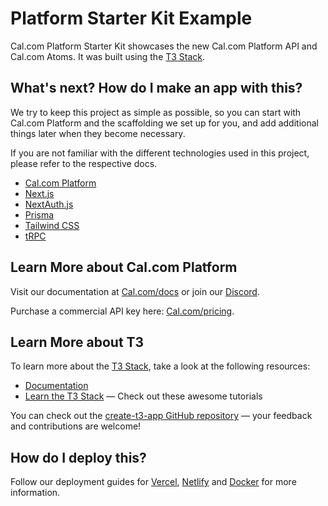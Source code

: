 # Platform Starter Kit Example

Cal.com Platform Starter Kit showcases the new Cal.com Platform API and Cal.com Atoms. It was built using the [T3 Stack](https://create.t3.gg/).

## What's next? How do I make an app with this?

We try to keep this project as simple as possible, so you can start with Cal.com Platform and the scaffolding we set up for you, and add additional things later when they become necessary.

If you are not familiar with the different technologies used in this project, please refer to the respective docs.

- [Cal.com Platform](https://cal.com/platform)
- [Next.js](https://nextjs.org)
- [NextAuth.js](https://next-auth.js.org)
- [Prisma](https://prisma.io)
- [Tailwind CSS](https://tailwindcss.com)
- [tRPC](https://trpc.io)

## Learn More about Cal.com Platform

Visit our documentation at [Cal.com/docs](https://cal.com/docs/platform) or join our [Discord](https://go.cal.com/discord).

Purchase a commercial API key here: [Cal.com/pricing](https://cal.com/pricing).

## Learn More about T3

To learn more about the [T3 Stack](https://create.t3.gg/), take a look at the following resources:

- [Documentation](https://create.t3.gg/)
- [Learn the T3 Stack](https://create.t3.gg/en/faq#what-learning-resources-are-currently-available) — Check out these awesome tutorials

You can check out the [create-t3-app GitHub repository](https://github.com/t3-oss/create-t3-app) — your feedback and contributions are welcome!

## How do I deploy this?

Follow our deployment guides for [Vercel](https://create.t3.gg/en/deployment/vercel), [Netlify](https://create.t3.gg/en/deployment/netlify) and [Docker](https://create.t3.gg/en/deployment/docker) for more information.
